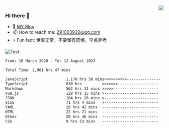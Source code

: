 <img align='right' src='https://github-readme-stats.vercel.app/api?username=niaogege&show_icons=true&theme=radical'/>

### Hi there 👋

- 🌱 [MY Blog](https://bythewayer.com/)
- 📫 How to reach me: 291003932@qq.com
- ⚡ Fun fact:  世事无常，不要留有遗憾，早点养老

![Test](https://github-readme-stats.vercel.app/api/top-langs/?username=niaogege&layout=compact)

<!--START_SECTION:waka-->

```txt
From: 10 March 2020 - To: 12 August 2023

Total Time: 2,981 hrs 47 mins

JavaScript                 1,170 hrs 58 mins>>>>>>>>>>---------------   39.27 %
TypeScript                 830 hrs         >>>>>>>------------------   27.84 %
Markdown                   562 hrs 11 mins >>>>>--------------------   18.85 %
Vue.js                     129 hrs 15 mins >------------------------   04.33 %
JSON                       104 hrs 26 mins >------------------------   03.50 %
SCSS                       71 hrs 4 mins   >------------------------   02.38 %
YAML                       26 hrs 42 mins  -------------------------   00.90 %
HTML                       22 hrs 21 mins  -------------------------   00.75 %
Other                      20 hrs 46 mins  -------------------------   00.70 %
CSS                        9 hrs 53 mins   -------------------------   00.33 %
```

<!--END_SECTION:waka-->

